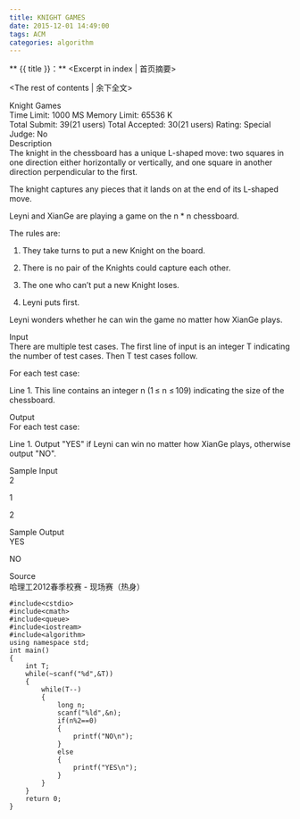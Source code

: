 ```yaml
---
title: KNIGHT GAMES
date: 2015-12-01 14:49:00
tags: ACM
categories: algorithm
---
```

** {{ title }}：** <Excerpt in index | 首页摘要>
<!-- more -->
<The rest of contents | 余下全文>

Knight Games   
Time Limit: 1000 MS	Memory Limit: 65536 K   
Total Submit: 39(21 users)	Total Accepted: 30(21 users)	Rating: 	Special Judge: No   
Description   
The knight in the chessboard has a unique L-shaped move: two squares in one direction either horizontally or vertically, and one square in another direction perpendicular to the first.   


The knight captures any pieces that it lands on at the end of its L-shaped move.   

 

Leyni and XianGe are playing a game on the n * n chessboard.   

The rules are:   

1. They take turns to put a new Knight on the board.   

2. There is no pair of the Knights could capture each other.   

3. The one who can’t put a new Knight loses.   

4. Leyni puts first.   

Leyni wonders whether he can win the game no matter how XianGe plays.   

 

Input   
There are multiple test cases. The first line of input is an integer T indicating the number of test cases. Then T test cases follow.   

For each test case:    

Line 1. This line contains an integer n (1 ≤ n ≤ 109) indicating the size of the chessboard.   

Output   
For each test case:   

Line 1. Output "YES" if Leyni can win no matter how XianGe plays, otherwise output "NO".   

Sample Input   
2   

1   
      
2   

Sample Output   
YES   

NO   

Source   
哈理工2012春季校赛 - 现场赛（热身）   




```
#include<cstdio>
#include<cmath>
#include<queue>
#include<iostream>
#include<algorithm>
using namespace std;
int main()
{
    int T;
    while(~scanf("%d",&T))
    {
        while(T--)
        {
            long n;
            scanf("%ld",&n);
            if(n%2==0)
            {
                printf("NO\n");
            }
            else
            {
                printf("YES\n");
            }
        }
    }
    return 0;
}
```